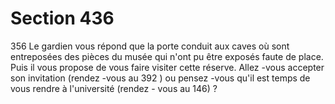 # Section 436

356
Le gardien vous répond que la porte conduit aux caves où sont
entreposées des pièces du musée qui n'ont pu être exposés faute
de place. Puis il vous propose de  vous faire visiter cette réserve.
Allez -vous accepter son invitation (rendez -vous au 392 ) ou
pensez -vous qu'il est temps de vous rendre à l'université (rendez -
vous au 146) ?